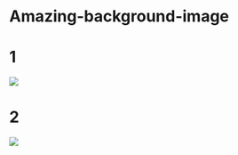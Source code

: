 # Amazing-background-image


# 1
![](https://github.com/kruz26/Amazing-background-image/blob/main/fhfd.jpg)

# 2
![](https://github.com/kruz26/Amazing-background-image/blob/main/hgj.jpg)
